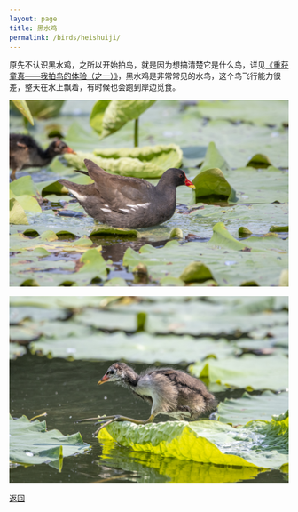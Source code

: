 ```yaml
---
layout: page
title: 黑水鸡
permalink: /birds/heishuiji/
---
```


原先不认识黑水鸡，之所以开始拍鸟，就是因为想搞清楚它是什么鸟，详见<a href="https://www.yushuxinli.com/2668.html" target="_blank">《重获童真——我拍鸟的体验（之一）》</a>，黑水鸡是非常常见的水鸟，这个鸟飞行能力很差，整天在水上飘着，有时候也会跑到岸边觅食。

![](../picture/黑水鸡/DSC_6099.jpg)

![](../picture/黑水鸡/DSC_6088.jpg)

[返回](../../)

